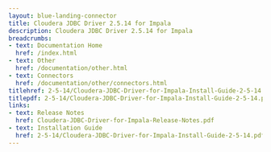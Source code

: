 ```yaml
---
layout: blue-landing-connector
title: Cloudera JDBC Driver 2.5.14 for Impala
description: Cloudera JDBC Driver 2.5.14 for Impala
breadcrumbs:
- text: Documentation Home
  href: /index.html
- text: Other
  href: /documentation/other.html
- text: Connectors
  href: /documentation/other/connectors.html
titlehref: 2-5-14/Cloudera-JDBC-Driver-for-Impala-Install-Guide-2-5-14.pdf
titlepdf: 2-5-14/Cloudera-JDBC-Driver-for-Impala-Install-Guide-2-5-14.pdf
links:
- text: Release Notes
  href: Cloudera-JDBC-Driver-for-Impala-Release-Notes.pdf
- text: Installation Guide
  href: 2-5-14/Cloudera-JDBC-Driver-for-Impala-Install-Guide-2-5-14.pdf
---
```

